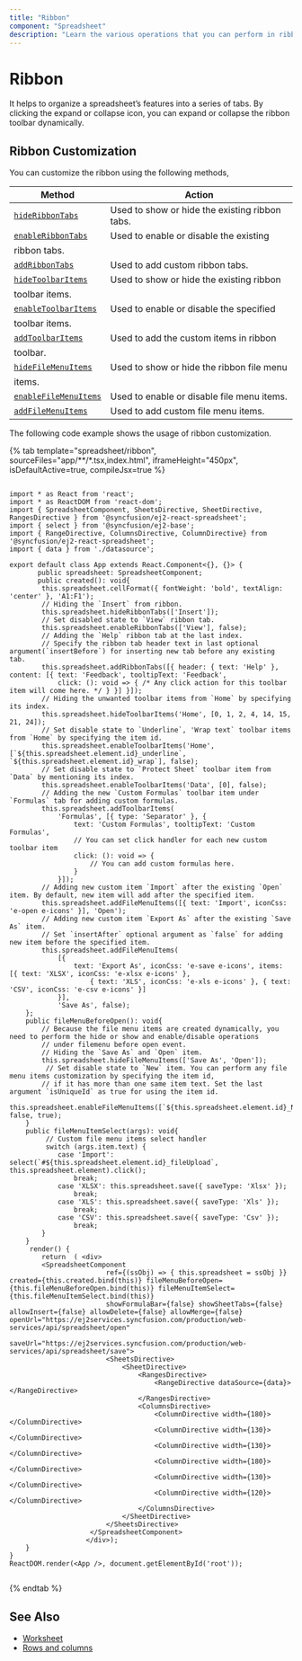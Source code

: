 ```yaml
---
title: "Ribbon"
component: "Spreadsheet"
description: "Learn the various operations that you can perform in ribbon of the Essential JS 2 Spreadsheet."
---
```


# Ribbon

It helps to organize a spreadsheet’s features into a series of tabs. By clicking the expand or collapse icon, you can expand or collapse the ribbon toolbar dynamically.

## Ribbon Customization

You can customize the ribbon using the following methods,

| Method | Action |
|-------|---------|
| [`hideRibbonTabs`](../api/spreadsheet/#hideribbontabs) | Used to show or hide the existing ribbon tabs. |
| [`enableRibbonTabs`](../api/spreadsheet/#enableribbontabs) | Used to enable or disable the existing
ribbon tabs. |
| [`addRibbonTabs`](../api/spreadsheet/#addribbontabs) | Used to add custom ribbon tabs. |
| [`hideToolbarItems`](../api/spreadsheet/#hidetoolbaritems) | Used to show or hide the existing ribbon
toolbar items. |
| [`enableToolbarItems`](../api/spreadsheet/#enabletoolbaritems) | Used to enable or disable the specified
toolbar items. |
| [`addToolbarItems`](../api/spreadsheet/#addtoolbaritems) | Used to add the custom items in ribbon
toolbar. |
| [`hideFileMenuItems`](../api/spreadsheet/#hidefilemenuitems) | Used to show or hide the ribbon file menu
items. |
| [`enableFileMenuItems`](../api/spreadsheet/#enablefilemenuitems) | Used to enable or disable file menu items. |
| [`addFileMenuItems`](../api/spreadsheet/#addfilemenuitems) | Used to add custom file menu items. |

The following code example shows the usage of ribbon customization.

{% tab template="spreadsheet/ribbon", sourceFiles="app/**/*.tsx,index.html", iframeHeight="450px", isDefaultActive=true, compileJsx=true %}

```tsx

import * as React from 'react';
import * as ReactDOM from 'react-dom';
import { SpreadsheetComponent, SheetsDirective, SheetDirective, RangesDirective } from '@syncfusion/ej2-react-spreadsheet';
import { select } from '@syncfusion/ej2-base';
import { RangeDirective, ColumnsDirective, ColumnDirective} from '@syncfusion/ej2-react-spreadsheet';
import { data } from './datasource';

export default class App extends React.Component<{}, {}> {
       public spreadsheet: SpreadsheetComponent;
       public created(): void{
        this.spreadsheet.cellFormat({ fontWeight: 'bold', textAlign: 'center' }, 'A1:F1');
        // Hiding the `Insert` from ribbon.
        this.spreadsheet.hideRibbonTabs(['Insert']);
        // Set disabled state to `View` ribbon tab.
        this.spreadsheet.enableRibbonTabs(['View'], false);
        // Adding the `Help` ribbon tab at the last index.
        // Specify the ribbon tab header text in last optional argument(`insertBefore`) for inserting new tab before any existing tab.
        this.spreadsheet.addRibbonTabs([{ header: { text: 'Help' }, content: [{ text: 'Feedback', tooltipText: 'Feedback',
            click: (): void => { /* Any click action for this toolbar item will come here. */ } }] }]);
        // Hiding the unwanted toolbar items from `Home` by specifying its index.
        this.spreadsheet.hideToolbarItems('Home', [0, 1, 2, 4, 14, 15, 21, 24]);
        // Set disable state to `Underline`, 'Wrap text` toolbar items from `Home` by specifying the item id.
        this.spreadsheet.enableToolbarItems('Home', [`${this.spreadsheet.element.id}_underline`, `${this.spreadsheet.element.id}_wrap`], false);
        // Set disable state to `Protect Sheet` toolbar item from `Data` by mentioning its index.
        this.spreadsheet.enableToolbarItems('Data', [0], false);
        // Adding the new `Custom Formulas` toolbar item under `Formulas` tab for adding custom formulas.
        this.spreadsheet.addToolbarItems(
            'Formulas', [{ type: 'Separator' }, {
                text: 'Custom Formulas', tooltipText: 'Custom Formulas',
                // You can set click handler for each new custom toolbar item
                click: (): void => {
                    // You can add custom formulas here.
                }
            }]);
        // Adding new custom item `Import` after the existing `Open` item. By default, new item will add after the specified item.
        this.spreadsheet.addFileMenuItems([{ text: 'Import', iconCss: 'e-open e-icons' }], 'Open');
        // Adding new custom item `Export As` after the existing `Save As` item.
        // Set `insertAfter` optional argument as `false` for adding new item before the specified item.
        this.spreadsheet.addFileMenuItems(
            [{
                text: 'Export As', iconCss: 'e-save e-icons', items: [{ text: 'XLSX', iconCss: 'e-xlsx e-icons' },
                    { text: 'XLS', iconCss: 'e-xls e-icons' }, { text: 'CSV', iconCss: 'e-csv e-icons' }]
            }],
            'Save As', false);
    };
    public fileMenuBeforeOpen(): void{
        // Because the file menu items are created dynamically, you need to perform the hide or show and enable/disable operations
        // under filemenu before open event.
        // Hiding the `Save As` and `Open` item.
        this.spreadsheet.hideFileMenuItems(['Save As', 'Open']);
         // Set disable state to `New` item. You can perform any file menu items customization by specifying the item id,
        // if it has more than one same item text. Set the last argument `isUniqueId` as true for using the item id.
        this.spreadsheet.enableFileMenuItems([`${this.spreadsheet.element.id}_New`], false, true);
    }
    public fileMenuItemSelect(args): void{
         // Custom file menu items select handler
         switch (args.item.text) {
            case 'Import': select(`#${this.spreadsheet.element.id}_fileUpload`, this.spreadsheet.element).click();
                break;
            case 'XLSX': this.spreadsheet.save({ saveType: 'Xlsx' });
                break;
            case 'XLS': this.spreadsheet.save({ saveType: 'Xls' });
                break;
            case 'CSV': this.spreadsheet.save({ saveType: 'Csv' });
                break;
        }
    }
     render() {
        return  ( <div>
        <SpreadsheetComponent
                        ref={(ssObj) => { this.spreadsheet = ssObj }} created={this.created.bind(this)} fileMenuBeforeOpen={this.fileMenuBeforeOpen.bind(this)} fileMenuItemSelect={this.fileMenuItemSelect.bind(this)}
                        showFormulaBar={false} showSheetTabs={false} allowInsert={false} allowDelete={false} allowMerge={false} openUrl="https://ej2services.syncfusion.com/production/web-services/api/spreadsheet/open"
                        saveUrl="https://ej2services.syncfusion.com/production/web-services/api/spreadsheet/save">
                        <SheetsDirective>
                            <SheetDirective>
                                <RangesDirective>
                                    <RangeDirective dataSource={data}></RangeDirective>
                                </RangesDirective>
                                <ColumnsDirective>
                                    <ColumnDirective width={180}></ColumnDirective>
                                    <ColumnDirective width={130}></ColumnDirective>
                                    <ColumnDirective width={130}></ColumnDirective>
                                    <ColumnDirective width={180}></ColumnDirective>
                                    <ColumnDirective width={130}></ColumnDirective>
                                    <ColumnDirective width={120}></ColumnDirective>
                                </ColumnsDirective>
                            </SheetDirective>
                        </SheetsDirective>
                    </SpreadsheetComponent>
                   </div>);
    }
}
ReactDOM.render(<App />, document.getElementById('root'));


```

{% endtab %}

## See Also

* [Worksheet](./worksheet)
* [Rows and columns](./rows-and-columns)
